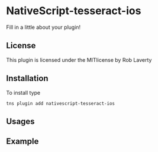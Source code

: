 # NativeScript-tesseract-ios


Fill in a little about your plugin!

## License
This plugin is licensed under the MITlicense by Rob Laverty

## Installation
To install type

```
tns plugin add nativescript-tesseract-ios
```

## Usages

## Example


